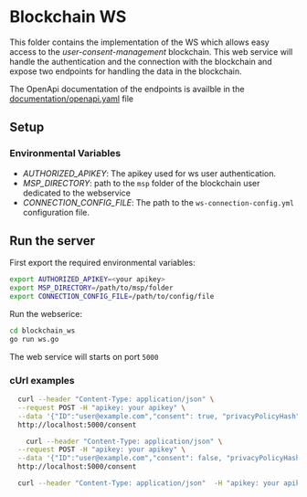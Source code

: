 # Blockchain WS

This folder contains the implementation of the WS which allows easy access to the *user-consent-management* blockchain. This web service will handle the authentication and the connection with the blockchain and expose two endpoints for handling the data in the blockchain.

The OpenApi documentation of the endpoints is availble in the [documentation/openapi.yaml](documentation/openapi.yaml) file

## Setup

### Environmental Variables

- *AUTHORIZED_APIKEY*: The apikey used for ws user authentication.
- *MSP_DIRECTORY*:  path to the `msp` folder of the blockchain user dedicated to the webservice
- *CONNECTION_CONFIG_FILE*: The path to the `ws-connection-config.yml` configuration file.

## Run the server

First export the required environmental variables:

```bash
export AUTHORIZED_APIKEY=<your apikey>
export MSP_DIRECTORY=/path/to/msp/folder
export CONNECTION_CONFIG_FILE=/path/to/config/file
```

Run the webserice:

```bash
cd blockchain_ws
go run ws.go
```

The web service will starts on port `5000`

### cUrl examples

```bash
  curl --header "Content-Type: application/json" \
  --request POST -H "apikey: your apikey" \
  --data '{"ID":"user@example.com","consent": true, "privacyPolicyHash": "AjZ-EVOt5xRCywnjONkgtHyDi71etWE8DV0byVOBEjw"}' \
  http://localhost:5000/consent
```

```bash
    curl --header "Content-Type: application/json" \
  --request POST -H "apikey: your apikey" \
  --data '{"ID":"user@example.com","consent": false, "privacyPolicyHash": "AjZ-EVOt5xRCywnjONkgtHyDi71etWE8DV0byVOBEjw"}' \
  http://localhost:5000/consent
```

```bash
  curl --header "Content-Type: application/json"  -H "apikey: your apikey" http://localhost:5000/consent/stefano.tavonatti+test@u-hopper.com
```
